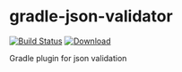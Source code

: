 # gradle-json-validator

[![Build Status](https://travis-ci.org/alenkacz/gradle-json-validator.svg)](https://travis-ci.org/alenkacz/gradle-json-validator) [ ![Download](https://api.bintray.com/packages/alenkacz/maven/gradle-json-validator/images/download.svg) ](https://bintray.com/alenkacz/maven/gradle-json-validator/_latestVersion)

Gradle plugin for json validation
